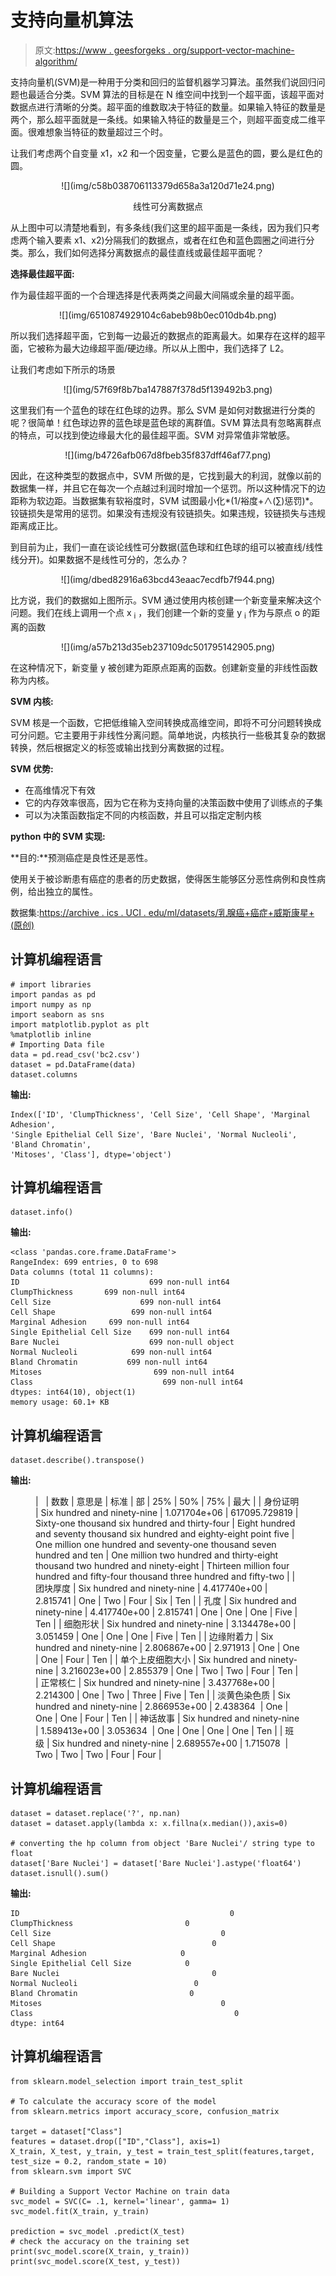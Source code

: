# 支持向量机算法

> 原文:[https://www . geesforgeks . org/support-vector-machine-algorithm/](https://www.geeksforgeeks.org/support-vector-machine-algorithm/)

支持向量机(SVM)是一种用于分类和回归的监督机器学习算法。虽然我们说回归问题也最适合分类。SVM 算法的目标是在 N 维空间中找到一个超平面，该超平面对数据点进行清晰的分类。超平面的维数取决于特征的数量。如果输入特征的数量是两个，那么超平面就是一条线。如果输入特征的数量是三个，则超平面变成二维平面。很难想象当特征的数量超过三个时。

让我们考虑两个自变量 x1，x2 和一个因变量，它要么是蓝色的圆，要么是红色的圆。

<center>![](img/c58b038706113379d658a3a120d71e24.png)

线性可分离数据点

</center>

从上图中可以清楚地看到，有多条线(我们这里的超平面是一条线，因为我们只考虑两个输入要素 x1、x2)分隔我们的数据点，或者在红色和蓝色圆圈之间进行分类。那么，我们如何选择分离数据点的最佳直线或最佳超平面呢？

**选择最佳超平面:**

作为最佳超平面的一个合理选择是代表两类之间最大间隔或余量的超平面。

<center>![](img/6510874929104c6abeb98b0ec010db4b.png)</center>

所以我们选择超平面，它到每一边最近的数据点的距离最大。如果存在这样的超平面，它被称为最大边缘超平面/硬边缘。所以从上图中，我们选择了 L2。

让我们考虑如下所示的场景

<center>![](img/57f69f8b7ba147887f378d5f139492b3.png)</center>

这里我们有一个蓝色的球在红色球的边界。那么 SVM 是如何对数据进行分类的呢？很简单！红色球边界的蓝色球是蓝色球的离群值。SVM 算法具有忽略离群点的特点，可以找到使边缘最大化的最佳超平面。SVM 对异常值非常敏感。

<center>![](img/b4726afb067d8fbeb35f837dff46af77.png)
</center>

因此，在这种类型的数据点中，SVM 所做的是，它找到最大的利润，就像以前的数据集一样，并且它在每次一个点越过利润时增加一个惩罚。所以这种情况下的边距称为软边距。当数据集有软裕度时，SVM 试图最小化*(1/裕度+∧(∑)惩罚)*。铰链损失是常用的惩罚。如果没有违规没有铰链损失。如果违规，铰链损失与违规距离成正比。

到目前为止，我们一直在谈论线性可分数据(蓝色球和红色球的组可以被直线/线性线分开)。如果数据不是线性可分的，怎么办？

<center>![](img/dbed82916a63bcd43eaac7ecdfb7f944.png)</center>

比方说，我们的数据如上图所示。SVM 通过使用内核创建一个新变量来解决这个问题。我们在线上调用一个点 x <sub>i</sub> ，我们创建一个新的变量 y <sub>i</sub> 作为与原点 o 的距离的函数

<center>![](img/a57b213d35eb237109dc501795142905.png)
</center>

在这种情况下，新变量 y 被创建为距原点距离的函数。创建新变量的非线性函数称为内核。

**SVM 内核:**

SVM 核是一个函数，它把低维输入空间转换成高维空间，即将不可分问题转换成可分问题。它主要用于非线性分离问题。简单地说，内核执行一些极其复杂的数据转换，然后根据定义的标签或输出找到分离数据的过程。

**SVM 优势:**

*   在高维情况下有效
*   它的内存效率很高，因为它在称为支持向量的决策函数中使用了训练点的子集
*   可以为决策函数指定不同的内核函数，并且可以指定定制内核

**python 中的 SVM 实现:**

**目的:**预测癌症是良性还是恶性。

使用关于被诊断患有癌症的患者的历史数据，使得医生能够区分恶性病例和良性病例，给出独立的属性。

数据集:[https://archive . ics . UCI . edu/ml/datasets/乳腺癌+癌症+威斯康星+(原创)](https://archive.ics.uci.edu/ml/datasets/Breast+Cancer+Wisconsin+(Original))

## 计算机编程语言

```
# import libraries
import pandas as pd
import numpy as np
import seaborn as sns
import matplotlib.pyplot as plt
%matplotlib inline
# Importing Data file
data = pd.read_csv('bc2.csv')
dataset = pd.DataFrame(data)
dataset.columns
```

**输出:**

```
Index(['ID', 'ClumpThickness', 'Cell Size', 'Cell Shape', 'Marginal Adhesion',
'Single Epithelial Cell Size', 'Bare Nuclei', 'Normal Nucleoli', 'Bland Chromatin', 
'Mitoses', 'Class'], dtype='object')
```

## 计算机编程语言

```
dataset.info()
```

**输出:**

```
<class 'pandas.core.frame.DataFrame'>
RangeIndex: 699 entries, 0 to 698
Data columns (total 11 columns):
ID                             699 non-null int64
ClumpThickness       699 non-null int64
Cell Size                    699 non-null int64
Cell Shape                 699 non-null int64
Marginal Adhesion     699 non-null int64
Single Epithelial Cell Size    699 non-null int64
Bare Nuclei                    699 non-null object
Normal Nucleoli            699 non-null int64
Bland Chromatin           699 non-null int64
Mitoses                         699 non-null int64
Class                             699 non-null int64
dtypes: int64(10), object(1)
memory usage: 60.1+ KB
```

## 计算机编程语言

```
dataset.describe().transpose()
```

**输出:**

<figure class="table">

|   | 数数 | 意思是 | 标准 | 部 | 25% | 50% | 75% | 最大 |
| 身份证明 | Six hundred and ninety-nine | 1.071704e+06 | 617095.729819 | Sixty-one thousand six hundred and thirty-four | Eight hundred and seventy thousand six hundred and eighty-eight point five | One million one hundred and seventy-one thousand seven hundred and ten | One million two hundred and thirty-eight thousand two hundred and ninety-eight | Thirteen million four hundred and fifty-four thousand three hundred and fifty-two |
| 团块厚度 | Six hundred and ninety-nine | 4.417740e+00 | 2.815741 | One | Two | Four | Six | Ten |
| 孔度 | Six hundred and ninety-nine | 4.417740e+00 | 2.815741 | One | One | One | Five | Ten |
| 细胞形状 | Six hundred and ninety-nine | 3.134478e+00 | 3.051459 | One | One | One | Five | Ten |
| 边缘附着力 | Six hundred and ninety-nine | 2.806867e+00 | 2.971913 | One | One | One | Four | Ten |
| 单个上皮细胞大小 | Six hundred and ninety-nine | 3.216023e+00 | 2.855379 | One | Two | Two | Four | Ten |
| 正常核仁 | Six hundred and ninety-nine | 3.437768e+00 | 2.214300 | One | Two | Three | Five | Ten |
| 淡黄色染色质 | Six hundred and ninety-nine | 2.866953e+00 | 2.438364  | One | One | One | Four | Ten |
| 神话故事 | Six hundred and ninety-nine | 1.589413e+00 | 3.053634  | One | One | One | One | Ten |
| 班级 | Six hundred and ninety-nine | 2.689557e+00 | 1.715078  | Two | Two | Two | Four | Four |

</figure>

## 计算机编程语言

```
dataset = dataset.replace('?', np.nan)
dataset = dataset.apply(lambda x: x.fillna(x.median()),axis=0)

# converting the hp column from object 'Bare Nuclei'/ string type to float
dataset['Bare Nuclei'] = dataset['Bare Nuclei'].astype('float64')  
dataset.isnull().sum()
```

**输出:**

```
ID                                               0
ClumpThickness                         0
Cell Size                                      0
Cell Shape                                   0
Marginal Adhesion                     0
Single Epithelial Cell Size            0
Bare Nuclei                                  0
Normal Nucleoli                          0
Bland Chromatin                         0
Mitoses                                        0
Class                                             0
dtype: int64
```

## 计算机编程语言

```
from sklearn.model_selection import train_test_split

# To calculate the accuracy score of the model
from sklearn.metrics import accuracy_score, confusion_matrix

target = dataset["Class"]
features = dataset.drop(["ID","Class"], axis=1)
X_train, X_test, y_train, y_test = train_test_split(features,target, test_size = 0.2, random_state = 10)
from sklearn.svm import SVC

# Building a Support Vector Machine on train data
svc_model = SVC(C= .1, kernel='linear', gamma= 1)
svc_model.fit(X_train, y_train)

prediction = svc_model .predict(X_test)
# check the accuracy on the training set
print(svc_model.score(X_train, y_train))
print(svc_model.score(X_test, y_test))
```